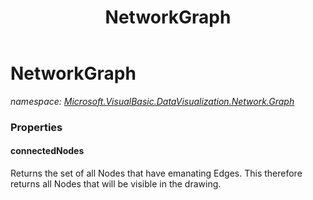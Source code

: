 ﻿---
title: NetworkGraph
---

# NetworkGraph
_namespace: [Microsoft.VisualBasic.DataVisualization.Network.Graph](N-Microsoft.VisualBasic.DataVisualization.Network.Graph.html)_





### Properties

#### connectedNodes
Returns the set of all Nodes that have emanating Edges.
 This therefore returns all Nodes that will be visible in the drawing.

